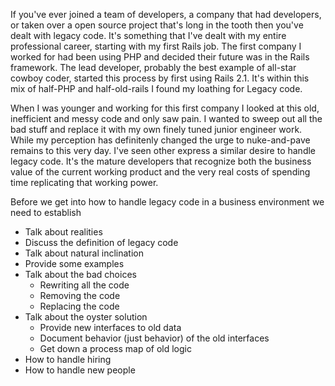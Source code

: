 If you've ever joined a team of developers, a company that had developers, or taken over a open source project that's long in the tooth then you've dealt with legacy code. It's something that I've dealt with my entire professional career, starting with my first Rails job. The first company I worked for had been using PHP and decided their future was in the Rails framework. The lead developer, probably the best example of all-star cowboy coder, started this process by first using Rails 2.1. It's within this mix of half-PHP and half-old-rails I found my loathing for Legacy code.

When I was younger and working for this first company I looked at this old, inefficient and messy code and only saw pain. I wanted to sweep out all the bad stuff and replace it with my own finely tuned junior engineer work. While my perception has definitenly changed the urge to nuke-and-pave remains to this very day. I've seen other express a similar desire to handle legacy code. It's the mature developers that recognize both the business value of the current working product and the very real costs of spending time replicating that working power.

Before we get into how to handle legacy code in a business environment we need to establish


  - Talk about realities
  - Discuss the definition of legacy code
  - Talk about natural inclination
  - Provide some examples
  - Talk about the bad choices
    - Rewriting all the code
    - Removing the code
    - Replacing the code
  - Talk about the oyster solution
    - Provide new interfaces to old data
    - Document behavior (just behavior) of the old interfaces
    - Get down a process map of old logic
  - How to handle hiring
  - How to handle new people
